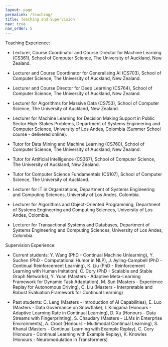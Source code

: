 ```yaml
---
layout: page
permalink: /teaching/
title: Teaching and Supervision
nav: true
nav_order: 5
---
```


Teaching Experience:

- Lecturer, Course Coordinator and Course Director for Machine Learning (CS361), School of Computer Science, The University of Auckland, New Zealand.

- Lecturer and Course Coordinator for Generalising AI (CS703), School of Computer Science, The University of Auckland, New Zealand.

- Lecturer and Course Director for Deep Learning (CS764), School of Computer Science, The University of Auckland, New Zealand.

- Lecturer for Algorithms for Massive Data (CS753), School of Computer Science, The University of Auckland, New Zealand.

- Lecturer for Machine Learning for Decision Making Support in Public Sector High-Stakes Problems, Department of Systems Engineering and Computer Science, University of Los Andes, Colombia (Summer School course - delivered online).

- Tutor for Data Mining and Machine Learning (CS760), School of Computer Science, The University of Auckland, New Zealand.

- Tutor for Artificial Intelligence (CS367), School of Computer Science, The University of Auckland, New Zealand.

- Tutor for Computer Science Fundamentals (CS107), School of Computer Science, The University of Auckland.

- Lecturer for IT in Organizations, Department of Systems Engineering and Computing Sciences, University of Los Andes, Colombia. 

- Lecturer for Algorithms and Object-Oriented Programming, Department of Systems Engineering and Computing Sciences, University of Los Andes, Colombia.

- Lecturer for Transactional Systems and Databases, Department of Systems Engineering and Computing Sciences, University of Los Andes, Colombia.


Supervision Experience: 

- Current students: Y. Wang (PhD - Continual Machine Unlearning), Y. Suchen (PhD - Computational Humor in NLP), J. Ayling-Campbell (PhD - Continual Reinforcement Learning), K. Liu (PhD - Reinforcement Learning with Human Imitation), C. Cory (PhD - Scalable and Stable Graph Networks), Y. Yuan (Masters - Adaptive Meta-Learning Framework for Dynamic Task Adaptation), M. Sun (Masters - Experience Replay for Autonomous Driving), C. Liu (Masters - Interpretable and Robust Evaluation Framework for Continual Learning)

- Past students: C. Leng (Masters - Introduction of AI Capabilities), E. Luo (Masters - Data Governance on Snowflake), I. Kinigama (Honours - Adaptive Learning Rate in Continual Learning), D. Xu (Honours - Data Streams with Fingerprinting), S. Chaudary (Masters - LLMs in Enterprise Environments), A. Croot (Honours - Multimodal Continual Learning), S. Khanal (Masters - Continual Learning with Example Replay), C. Cory (Honours - Continual Learning with Example Replay), K. Knowles (Honours - Neuromodulation in Transformers)


